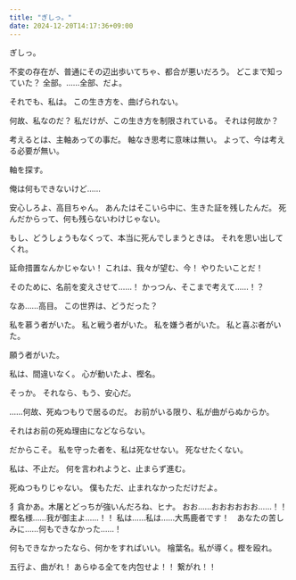 ```yaml
---
title: "ぎしっ。"
date: 2024-12-20T14:17:36+09:00
---
```

ぎしっ。

不変の存在が、普通にその辺出歩いてちゃ、都合が悪いだろう。
どこまで知っていた？
全部。……全部、だよ。



それでも、私は。
この生き方を、曲げられない。

何故、私なのだ？
私だけが、この生き方を制限されている。
それは何故か？

考えるとは、主軸あっての事だ。
軸なき思考に意味は無い。
よって、今は考える必要が無い。

軸を探す。

俺は何もできないけど……

安心しろよ、高目ちゃん。
あんたはそこいら中に、生きた証を残したんだ。
死んだからって、何も残らないわけじゃない。

もし、どうしょうもなくって、本当に死んでしまうときは。
それを思い出してくれ。



延命措置なんかじゃない！
これは、我々が望む、今！
やりたいことだ！


そのために、名前を変えさせて……！
かっつん、そこまで考えて……！？




なあ……高目。
この世界は、どうだった？

私を慕う者がいた。
私と戦う者がいた。
私を嫌う者がいた。
私と喜ぶ者がいた。

願う者がいた。

私は、間違いなく。
心が動いたよ、樫名。

そっか。
それなら、もう、安心だ。




……何故、死ぬつもりで居るのだ。
お前がいる限り、私が曲がらぬからか。

それはお前の死ぬ理由になどならない。


だからこそ。
私を守った者を、私は死なせない。
死なせたくない。

私は、不止だ。
何を言われようと、止まらず進む。


死ぬつもりじゃない。
僕もただ、止まれなかっただけだよ。


犭貪かあ。木屠とどっちが強いんだろね、ヒナ。
おお……おおおおおお……！！　樫名様……我が御主よ……！！
私は……私は……大馬鹿者です！　あなたの苦しみに……何もできなかった……！

何もできなかったなら、何かをすればいい。
檜葉名。私が導く。樫を殴れ。


五行よ、曲がれ！
あらゆる全てを内包せよ！！
繋がれ！！
